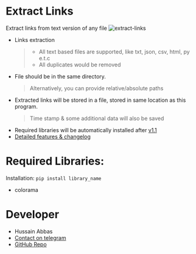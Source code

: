 # Extract Links
Extract links from text version of any file
![extract-links](https://user-images.githubusercontent.com/78584556/107383346-e9bf1a00-6b16-11eb-9a09-0c19535b3fd8.jpg)
- Links extraction
    > - All text based files are supported, like txt, json, csv, html, py e.t.c
    > - All duplicates would be removed
- File should be in the same directory.
    > Alternatively, you can provide relative/absolute paths
- Extracted links will be stored in a file, stored in same location as this program.
    > Time stamp & some additional data will also be saved
- Required libraries will be automatically installed after [v1.1](https://github.com/hussain5416/Extract_Links/releases/tag/v1.1)
- [Detailed features & changelog](https://github.com/hussain5416/Extract_Links/releases)

# Required Libraries:
Installation: `pip install library_name`
- colorama

# Developer
- Hussain Abbas
- [Contact on telegram](https://t.me/hussain5416)
- [GitHub Repo](https://github.com/hussain5416/Extract_Links)
